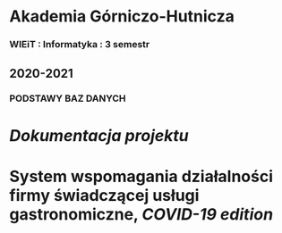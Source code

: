 # Akademia Górniczo-Hutnicza

### WIEiT : Informatyka : 3 semestr
## 2020-2021
### PODSTAWY BAZ DANYCH

# *Dokumentacja projektu*

# System wspomagania działalności firmy świadczącej usługi gastronomiczne,  _COVID-19 edition_
